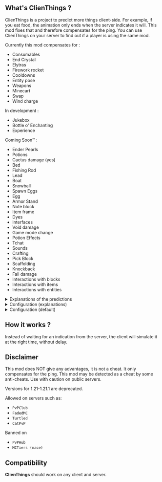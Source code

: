 ## What's ClienThings ?
ClienThings is a project to predict more things client-side.
For example, if you eat food, the animation only ends when the server indicates it will.
This mod fixes that and therefore compensates for the ping.
You can use ClienThings on your server to find out if a player is using the same mod.

Currently this mod compensates for :
- Consumables
- End Crystal
- Elytras
- Firework rocket
- Cooldowns
- Entity pose
- Weapons
- Minecart
- Swap
- Wind charge

In development :
- Jukebox
- Bottle o' Enchanting
- Experience

Coming Soon™ :
- Ender Pearls
- Potions
- Cactus damage (yes)
- Bed
- Fishing Rod
- Lead
- Boat
- Snowball
- Spawn Eggs
- Egg
- Armor Stand
- Note block
- Item frame
- Dyes
- Interfaces
- Void damage
- Game mode change
- Potion Effects
- Tchat
- Sounds
- Crafting
- Pick Block
- Scaffolding
- Knockback
- Fall damage
- Interactions with blocks
- Interactions with items
- Interactions with entities

<details>
<summary>Explanations of the predictions</summary>

> Consumables

Allows consumption to be completed without delay

> Cooldowns

Removes server-imposed cooldowns that are late (on enderpearls, chorus fruit, etc.)

> End Crystal

Allows crystals to be spawned and destroyed immediately.
Since some servers don't have server-side compensation software, this also allows real crystals to be automatically destroyed upon reception if they were previously destroyed in their client-side state only.

> Elytras

Allows you to stop flying without delay

> Firework rocket

Allows you to use a firework rocket without delay when flying in elytra

> Minecarts

Allows minecarts to be spawned without delay (if experimental setting is enabled you can ride it without delay)

> Entity pose

Removes server-imposed poses (flying, sneaking...)

> Swap

Predicts the swap of items between the main and secondary hand (only works if experimental setting is enabled)

> Weapons

Throw the tridents without delay
Finish loading the crossbow without delay

> Wind Charge

Predicts weapon behavior (crossbow & trident)

Launches wind-charges without delay and makes them destroy themselves at maximum height + 30 (as in vanilla)


</details>



<details>
<summary>Configuration (explanations)</summary>
  
- enabled : Enables or disables the option
- optout : Enables or disables the opt-out
- debug : Enables or disables debug mode
- experimental : Enables or disables experimental options
- servers : Allows you to select which server type the given option should work on. CUSTOM / MODDED / PLUGIN / VANILLA
- autoDestroy : Automatically destroys a crystal when received if a client-side crystal located in the exact same location was previously destroyed
- bypassRequiredAiming : Ignores certain conditions such as range, item usage (shield/consumable) or aiming when using autoDestroy
- maxDistance : Maximum distance in blocks between server-side and client-side actions to bind (prevents unwanted server actions from being considered true by the client)
</details>


<details>
<summary>Configuration (default)</summary>
  
```
{
  "enabled": true,
  "optout": true,
  "debug": false,
  "experimental": false,
  "defaultPing": 75,
  "consumables": {
    "enabled": true,
    "servers": {
      "CUSTOM": true,
      "MODDED": true,
      "PLUGIN": true,
      "VANILLA": true
    },
    "maxDistance": 2.0
  },
  "cooldowns": {
    "enabled": true,
    "servers": {
      "CUSTOM": true,
      "MODDED": true,
      "PLUGIN": true,
      "VANILLA": true
    }
  },
  "crystals": {
    "enabled": true,
    "servers": {
      "CUSTOM": true,
      "MODDED": true,
      "PLUGIN": true,
      "VANILLA": true
    },
    "autoAttack": {
      "enabled": true,
      "servers": {
        "CUSTOM": false,
        "MODDED": true,
        "PLUGIN": true,
        "VANILLA": true
      },
      "bypassRequiredAiming": {
        "enabled": true,
        "servers": {
          "CUSTOM": false,
          "MODDED": true,
          "PLUGIN": false,
          "VANILLA": true
        }
      }
    },
    "hasFasterCrystals": {
      "enabled": true,
      "servers": {
        "CUSTOM": true,
        "MODDED": false,
        "PLUGIN": false,
        "VANILLA": false
      }
    }
  },
  "elytras": {
    "enabled": true,
    "servers": {
      "CUSTOM": false,
      "MODDED": true,
      "PLUGIN": true,
      "VANILLA": true
    }
  },
  "firework": {
    "enabled": true,
    "servers": {
      "CUSTOM": true,
      "MODDED": true,
      "PLUGIN": true,
      "VANILLA": true
    },
    "maxDistance": 3.0
  },
  "jukebox": {
    "enabled": false,
    "servers": {
      "CUSTOM": true,
      "MODDED": true,
      "PLUGIN": true,
      "VANILLA": true
    }
  },
  "minecart": {
    "enabled": true,
    "servers": {
      "CUSTOM": true,
      "MODDED": true,
      "PLUGIN": true,
      "VANILLA": true
    }
  },
  "pose": {
    "enabled": true,
    "servers": {
      "CUSTOM": true,
      "MODDED": true,
      "PLUGIN": true,
      "VANILLA": true
    }
  },
  "swap": {
    "enabled": true,
    "servers": {
      "CUSTOM": true,
      "MODDED": true,
      "PLUGIN": true,
      "VANILLA": true
    }
  },
  "weapons": {
    "enabled": true,
    "servers": {
      "CUSTOM": true,
      "MODDED": true,
      "PLUGIN": true,
      "VANILLA": true
    },
    "crossbow": {
      "enabled": true,
      "servers": {
        "CUSTOM": true,
        "MODDED": true,
        "PLUGIN": true,
        "VANILLA": true
      }
    },
    "trident": {
      "enabled": true,
      "servers": {
        "CUSTOM": true,
        "MODDED": true,
        "PLUGIN": true,
        "VANILLA": true
      },
      "maxDistance": 3.0
    }
  },
  "windcharge": {
    "enabled": true,
    "servers": {
      "CUSTOM": true,
      "MODDED": true,
      "PLUGIN": true,
      "VANILLA": true
    },
    "maxDistance": 3.0
  }
}
```

</details>

## How it works ?
Instead of waiting for an indication from the server, the client will simulate it at the right time, without delay.

## Disclaimer
This mod does NOT give any advantages, it is not a cheat. It only compensates for the ping.
This mod may be detected as a cheat by some anti-cheats. Use with caution on public servers.

Versions for 1.21-1.21.1 are deprecated.

Allowed on servers such as:
- `PvPClub`
- `FadedMC`
- `Turtled`
- `CatPvP`

Banned on
- `PvPHub`
- `MCTiers (mace)`

## Compatibility
**ClienThings** should work on any client and server.

